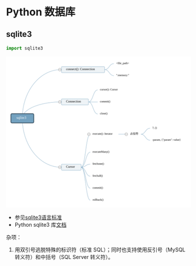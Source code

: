 # Python 数据库

## sqlite3

``` py
import sqlite3
```

![sqlite3.km](./sqlite3.svg)

- 参见[sqlite3语言标准](https://www.sqlite.org/lang.html)
- Python sqlite3 库[文档](https://docs.python.org/3/library/sqlite3.html)

杂项：

1. 用双引号逃脱特殊的标识符（标准 SQL）；同时也支持使用反引号（MySQL 转义符）和中括号（SQL Server 转义符）。
